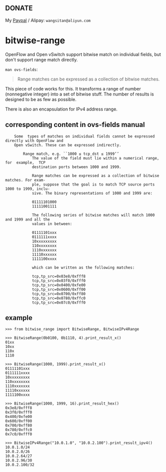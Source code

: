 ## DONATE

My [Paypal](https://www.paypal.com/paypalme/wangsitan) / Alipay: `wangsitan@aliyun.com`

# bitwise-range

OpenFlow and Open vSwitch support bitwise match on individual fields, but don't support range match directly.

`man ovs-fields`:  
> Range matches can be expressed as a collection of bitwise matches.

This piece of code works for this. It transforms a range of number (nonnegative integer) into a set of bitwise stuff. The number of results is designed to be as few as possible.

There is also an encapsulation for IPv4 address range.



## corresponding content in ovs-fields manual

```
    Some  types of matches on individual fields cannot be expressed directly with OpenFlow and
    Open vSwitch. These can be expressed indirectly.

        Range match, e.g. ``1000 ≤ tcp_dst ≤ 1999’’
            The value of the field must lie within a numerical range, for  example,  TCP
            destination ports between 1000 and 1999.

            Range matches can be expressed as a collection of bitwise matches. For exam‐
            ple, suppose that the goal is to match TCP source ports 1000 to 1999, inclu‐
            sive. The binary representations of 1000 and 1999 are:

            01111101000
            11111001111

            The following series of bitwise matches will match 1000 and 1999 and all the
            values in between:

            01111101xxx
            0111111xxxx
            10xxxxxxxxx
            110xxxxxxxx
            1110xxxxxxx
            11110xxxxxx
            1111100xxxx

            which can be written as the following matches:

            tcp,tp_src=0x03e8/0xfff8
            tcp,tp_src=0x03f0/0xfff0
            tcp,tp_src=0x0400/0xfe00
            tcp,tp_src=0x0600/0xff00
            tcp,tp_src=0x0700/0xff80
            tcp,tp_src=0x0780/0xffc0
            tcp,tp_src=0x07c0/0xfff0
```



## example

```
>>> from bitwise_range import BitwiseRange, BitwiseIPv4Range

>>> BitwiseRange(0b0100, 0b1110, 4).print_result_x()
01xx
10xx
110x
1110

>>> BitwiseRange(1000, 1999).print_result_x()
01111101xxx
0111111xxxx
10xxxxxxxxx
110xxxxxxxx
1110xxxxxxx
11110xxxxxx
1111100xxxx

>>> BitwiseRange(1000, 1999, 16).print_result_hex()
0x3e8/0xfff8
0x3f0/0xfff0
0x400/0xfe00
0x600/0xff00
0x700/0xff80
0x780/0xffc0
0x7c0/0xfff0

>>> BitwiseIPv4Range("10.0.1.0", "10.0.2.100").print_result_ipv4()
10.0.1.0/24
10.0.2.0/26
10.0.2.64/27
10.0.2.96/30
10.0.2.100/32
```


